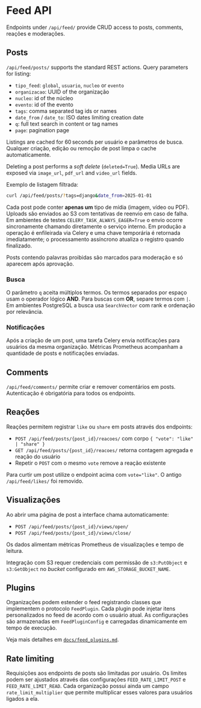 # Feed API

Endpoints under `/api/feed/` provide CRUD access to posts, comments, reações e moderações.

## Posts

`/api/feed/posts/` supports the standard REST actions. Query parameters for listing:

- `tipo_feed`: `global`, `usuario`, `nucleo` or `evento`
- `organizacao`: UUID of the organização
- `nucleo`: id of the núcleo
- `evento`: id of the evento
- `tags`: comma separated tag ids or names
- `date_from` / `date_to`: ISO dates limiting creation date
- `q`: full text search in content or tag names
- `page`: pagination page

Listings are cached for 60 seconds per usuário e parâmetros de busca. Qualquer criação,
edição ou remoção de post limpa o cache automaticamente.

Deleting a post performs a *soft delete* (`deleted=True`). Media URLs are exposed via
`image_url`, `pdf_url` and `video_url` fields.

Exemplo de listagem filtrada:

```bash
curl /api/feed/posts/?tags=django&date_from=2025-01-01
```

Cada post pode conter **apenas um** tipo de mídia (imagem, vídeo ou PDF).
Uploads são enviados ao S3 com tentativas de reenvio em caso de falha. Em
ambientes de testes `CELERY_TASK_ALWAYS_EAGER=True` o envio ocorre
sincronamente chamando diretamente o serviço interno. Em produção a
operação é enfileirada via Celery e uma chave temporária é retornada
imediatamente; o processamento assíncrono atualiza o registro quando
finalizado.

Posts contendo palavras proibidas são marcados para moderação e só aparecem
após aprovação.

### Busca

O parâmetro `q` aceita múltiplos termos. Os termos separados por espaço usam o
operador lógico **AND**. Para buscas com **OR**, separe termos com `|`. Em
ambientes PostgreSQL a busca usa `SearchVector` com rank e ordenação por
relevância.

### Notificações

Após a criação de um post, uma tarefa Celery envia notificações para usuários da
mesma organização. Métricas Prometheus acompanham a quantidade de posts e
notificações enviadas.

## Comments

`/api/feed/comments/` permite criar e remover comentários em posts. Autenticação é
obrigatória para todos os endpoints.

## Reações

Reações permitem registrar `like` ou `share` em posts através dos endpoints:

- `POST /api/feed/posts/{post_id}/reacoes/` com corpo `{ "vote": "like" | "share" }`
- `GET /api/feed/posts/{post_id}/reacoes/` retorna contagem agregada e reação do usuário
- Repetir o `POST` com o mesmo `vote` remove a reação existente

Para curtir um post utilize o endpoint acima com `vote="like"`. O antigo
`/api/feed/likes/` foi removido.

## Visualizações

Ao abrir uma página de post a interface chama automaticamente:

- `POST /api/feed/posts/{post_id}/views/open/`
- `POST /api/feed/posts/{post_id}/views/close/`

Os dados alimentam métricas Prometheus de visualizações e tempo de leitura.

Integração com S3 requer credenciais com permissão de `s3:PutObject` e
`s3:GetObject` no *bucket* configurado em `AWS_STORAGE_BUCKET_NAME`.

## Plugins

Organizações podem estender o feed registrando classes que implementem o
protocolo `FeedPlugin`. Cada plugin pode injetar itens personalizados no feed
de acordo com o usuário atual. As configurações são armazenadas em
`FeedPluginConfig` e carregadas dinamicamente em tempo de execução.

Veja mais detalhes em [`docs/feed_plugins.md`](../docs/feed_plugins.md).

## Rate limiting

Requisições aos endpoints de posts são limitadas por usuário. Os limites
podem ser ajustados através das configurações `FEED_RATE_LIMIT_POST` e
`FEED_RATE_LIMIT_READ`. Cada organização possui ainda um campo
`rate_limit_multiplier` que permite multiplicar esses valores para usuários
ligados a ela.
